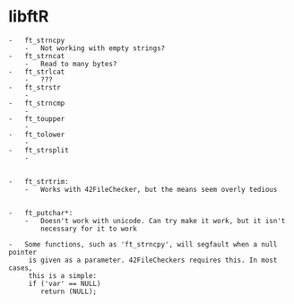
# libftR

	-	ft_strncpy
		-	Not working with empty strings?
	-	ft_strncat
		-	Read to many bytes?
	-	ft_strlcat
		-	???
	-	ft_strstr
		-
	-	ft_strncmp
		-
	-	ft_toupper
		-
	-	ft_tolower
		-
	-	ft_strsplit
		-


	-	ft_strtrim:
		-	Works with 42FileChecker, but the means seem overly tedious


	-	ft_putchar*:
		-	Doesn't work with unicode. Can try make it work, but it isn't
			necessary for it to work

	-	Some functions, such as 'ft_strncpy', will segfault when a null pointer
		 is given as a parameter. 42FileCheckers requires this. In most cases,
		 this is a simple:
		 if ('var' == NULL)
		 	return (NULL);
